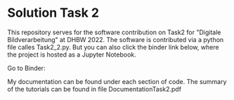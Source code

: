# Solution Task 2

This repository serves for the software contribution on Task2 for "Digitale Bildverarbeitung" at DHBW 2022.
The software is contributed via a python file calles Task2_2.py. But you can also click the binder link below, where the project is hosted as a Jupyter Notebook.

Go to Binder:

My documentation can be found under each section of code. The summary of the tutorials can be found in file DocumentationTask2.pdf
